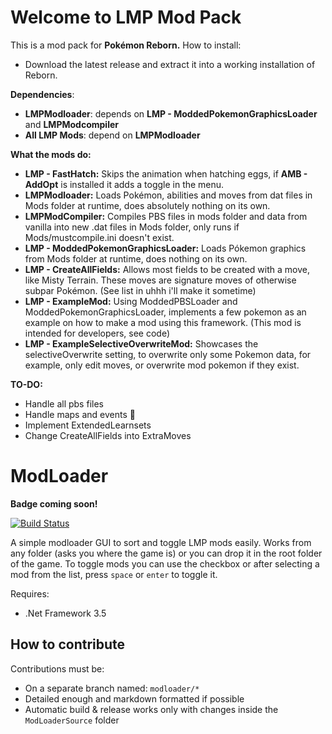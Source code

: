 # Welcome to LMP Mod Pack
This is a mod pack for **Pokémon Reborn.**
How to install:

 - Download the latest release and extract it into a working installation of Reborn.
 
 
**Dependencies**:
 - **LMPModloader**: depends on **LMP - ModdedPokemonGraphicsLoader** and **LMPModcompiler**
 - **All LMP Mods**: depend on **LMPModloader**

**What the mods do:**
 - **LMP - FastHatch:** Skips the animation when hatching eggs, if **AMB - AddOpt** is installed it adds a toggle in the menu.
 - **LMPModloader:** Loads Pokémon, abilities and moves from dat files in Mods folder at runtime, does absolutely nothing on its own.
 - **LMPModCompiler:** Compiles PBS files in mods folder and data from vanilla into new .dat files in Mods folder, only runs if Mods/mustcompile.ini doesn't exist.
 - **LMP - ModdedPokemonGraphicsLoader:** Loads Pókemon graphics from Mods folder at runtime, does nothing on its own.
 - **LMP - CreateAllFields:** Allows most fields to be created with a move, like Misty Terrain. These moves are signature moves of otherwise subpar Pokémon. (See list in uhhh i'll make it sometime)
 - **LMP - ExampleMod:** Using ModdedPBSLoader and ModdedPokemonGraphicsLoader, implements a few pokemon as an example on how to make a mod using this framework. (This mod is intended for developers, see code)
 - **LMP - ExampleSelectiveOverwriteMod:** Showcases the selectiveOverwrite setting, to overwrite only some Pokemon data, for example, only edit moves, or overwrite mod pokemon if they exist.

**TO-DO:**
 - Handle all pbs files
 - Handle maps and events :eyes:
 - Implement ExtendedLearnsets
 - Change CreateAllFields into ExtraMoves

# ModLoader

**Badge coming soon!**

[![Build Status](https://dev.azure.com/lyraLMP/LMP-Modloader/_apis/build/status/alchemis.LMP-Mod-Pack?branchName=main)](https://dev.azure.com/lyraLMP/LMP-Modloader/_build/latest?definitionId=1&branchName=main)

A simple modloader GUI to sort and toggle LMP mods easily. Works from any folder (asks you where the game is) or you can drop it in the root folder of the game.
To toggle mods you can use the checkbox or after selecting a mod from the list, press `space` or `enter` to toggle it.

Requires:
- .Net Framework 3.5

## How to contribute

Contributions must be:
- On a separate branch named: `modloader/*`
- Detailed enough and markdown formatted if possible
- Automatic build & release works only with changes inside the `ModLoaderSource` folder
